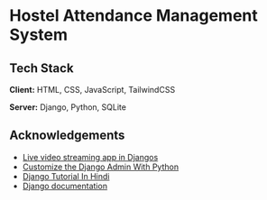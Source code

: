 
# Hostel Attendance Management System


## Tech Stack

**Client:** HTML, CSS, JavaScript, TailwindCSS

**Server:** Django, Python, SQLite

  
## Acknowledgements

 - [Live video streaming app in Djangos](https://www.codershubb.com/live-video-streaming-app-in-django/)
 - [Customize the Django Admin With Python](https://realpython.com/customize-django-admin-python/)
 - [Django Tutorial In Hindi](https://www.youtube.com/watch?v=JxzZxdht-XY)
 - [Django documentation](https://docs.djangoproject.com/en/4.0/)
  